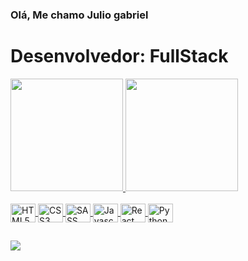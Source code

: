 ### Olá, Me chamo Julio gabriel 

<h1> Desenvolvedor: FullStack </h1>


<div>
  
  <a href="https://github.com/julio-2001">
  <img  height="180em" src="https://github-readme-stats.vercel.app/api?username=julio-2001&count_private=true&locale=pt-BR&show_icons=true&theme=radical&title_color=628fda&icon_color=0ad46bff&text_color=fbf9f9ff&bg_color=000000&include_all_commits=true")/>

 <img height="180em" src= "https://github-readme-stats.vercel.app/api/top-langs/?username=julio-2001&layout=compact&theme=radical&bg_color=000000&title_color=618ed9&text_color=faf8f8&locale=pt-BR"/>  
    
</div>
  
<div style="display:inline_block"><br>
  
  <img align="center" alt="HTML5" height="30" width="40" src="https://cdn.jsdelivr.net/gh/devicons/devicon/icons/html5/html5-original.svg"  />
  <img align="center" alt="CSS3"  height="30" width="40" src="https://cdn.jsdelivr.net/gh/devicons/devicon/icons/css3/css3-original.svg" />
  <img align="center" alt="SASS"  height="30" width="40" src="https://cdn.jsdelivr.net/gh/devicons/devicon/icons/sass/sass-original.svg" />
  <img align="center" alt="Javascrip" height="30" width="40" src="https://cdn.jsdelivr.net/gh/devicons/devicon/icons/javascript/javascript-original.svg"/>
  <img align="center" alt="React" height="30" width="40" src="https://cdn.jsdelivr.net/gh/devicons/devicon/icons/react/react-original.svg"/>
  <img align="center" alt="Python" height="30" width="40" src="https://cdn.jsdelivr.net/gh/devicons/devicon/icons/python/python-original.svg"/>
        
</div>
  
  ##
  
<div>
    <a  href="https://www.linkedin.com/in/julio-martins-9a216120b/"  target="_blank"> <img src="https://img.shields.io/badge/LinkedIn-0077B5?style=for-the-badge&logo=linkedin&logoColor=white"  target="_blank"></a>
</div>
  
  
  
